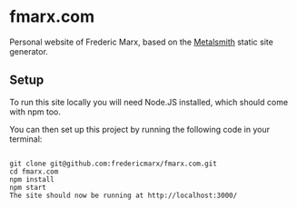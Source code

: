 # fmarx.com

Personal website of Frederic Marx, based on the [Metalsmith](http://www.metalsmith.io/) static site generator.

## Setup

To run this site locally you will need Node.JS installed, which should come with npm too.

You can then set up this project by running the following code in your terminal:

```

git clone git@github.com:fredericmarx/fmarx.com.git
cd fmarx.com
npm install
npm start
The site should now be running at http://localhost:3000/

```
